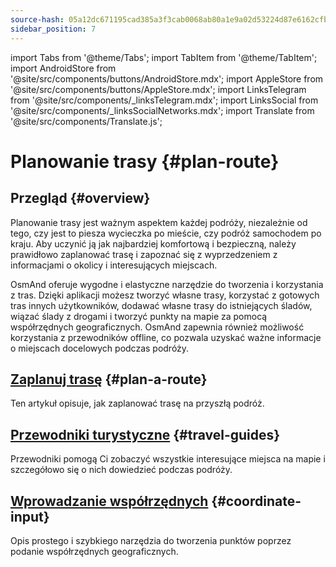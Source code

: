 ```yaml
---
source-hash: 05a12dc671195cad385a3f3cab0068ab80a1e9a02d53224d87e6162cfb880b2f
sidebar_position: 7
---
```

import Tabs from '@theme/Tabs';
import TabItem from '@theme/TabItem';
import AndroidStore from '@site/src/components/buttons/AndroidStore.mdx';
import AppleStore from '@site/src/components/buttons/AppleStore.mdx';
import LinksTelegram from '@site/src/components/_linksTelegram.mdx';
import LinksSocial from '@site/src/components/_linksSocialNetworks.mdx';
import Translate from '@site/src/components/Translate.js';


# Planowanie trasy {#plan-route}

## Przegląd {#overview}

Planowanie trasy jest ważnym aspektem każdej podróży, niezależnie od tego, czy jest to piesza wycieczka po mieście, czy podróż samochodem po kraju. Aby uczynić ją jak najbardziej komfortową i bezpieczną, należy prawidłowo zaplanować trasę i zapoznać się z wyprzedzeniem z informacjami o okolicy i interesujących miejscach.

OsmAnd oferuje wygodne i elastyczne narzędzie do tworzenia i korzystania z tras. Dzięki aplikacji możesz tworzyć własne trasy, korzystać z gotowych tras innych użytkowników, dodawać własne trasy do istniejących śladów, wiązać ślady z drogami i tworzyć punkty na mapie za pomocą współrzędnych geograficznych. OsmAnd zapewnia również możliwość korzystania z przewodników offline, co pozwala uzyskać ważne informacje o miejscach docelowych podczas podróży.

<!-- OsmAnd allows you to create your own routes and to use other user routes for trips.

OsmAnd allows you to build various routes as tracks, add a route to existing tracks, snap a track to roads.
Using offline Travel guides is an important source of information while traveling. -->


## [Zaplanuj trasę](./create-route.md) {#plan-a-route}

Ten artykuł opisuje, jak zaplanować trasę na przyszłą podróż.


## [Przewodniki turystyczne](./travel-guides.md) {#travel-guides}

Przewodniki pomogą Ci zobaczyć wszystkie interesujące miejsca na mapie i szczegółowo się o nich dowiedzieć podczas podróży.


## [Wprowadzanie współrzędnych](./coordinate-input.md) {#coordinate-input}

Opis prostego i szybkiego narzędzia do tworzenia punktów poprzez podanie współrzędnych geograficznych.